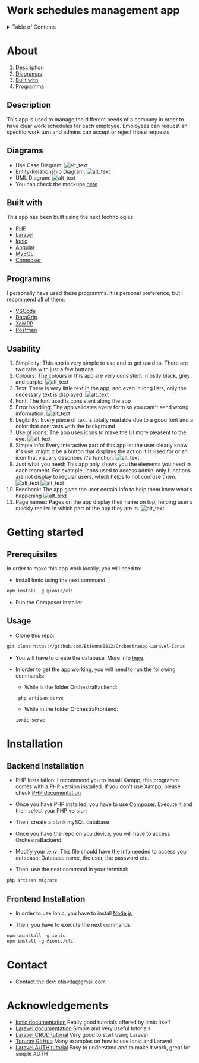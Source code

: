# Work schedules management app


<!-- TABLE OF CONTENTS -->
<details>
  <summary>Table of Contents</summary>
  <ol>
    <li>
      <a href="#about">About</a>
      <ul>
        <li><a href="#built-with">Built With</a></li>
        <li><a href="#description">Description</a></li>
        <li><a href="#diagrams">Diagrams</a></li>
        <li><a href="#usability">Usability</a></li>
      </ul>
    </li>
    <li>
      <a href="#getting-started">Getting Started</a>
      <ul>
        <li><a href="#prerequisites">Prerequisites</a></li>
        <li><a href="#usage">Usage</a></li>
      </ul>
    </li>
    <li><a href="#installation">Installation</a></li>
    <li><a href="#contact">Contact</a></li>
    <li><a href="#acknowledgements">Acknowledgements</a></li>
  </ol>
</details>

# About

1. [Description](##description) 
2. [Diagramas](##diagrams) 
3. [Built with](##built-with)
4. [Programms](#programs)

## Description
This app is used to manage the different needs of a company in order to have clear work schedules for each employee. 
Employees can request an specific work turn and admins can accept or reject those requests. 

## Diagrams
* Use Case Diagram: 
![alt_text](https://github.com/Etienne0812/OrchestraApp-Laravel-Ionic/blob/develop/Images/OrchestraUse.jpg)
* Entity-Relationship Diagram:
![alt_text](https://github.com/Etienne0812/OrchestraApp-Laravel-Ionic/blob/develop/Images/OrchestraEntityRelationshp.jpg)
* UML Diagram: 
![alt_text](https://github.com/Etienne0812/OrchestraApp-Laravel-Ionic/blob/develop/Images/Screenshot_1.png)
* You can check the mockups [here](https://xd.adobe.com/view/4212c33b-9a57-460b-a348-61738bdee0e8-1741/?fullscreen&hints=off)

## Built with
This app has been built using the next technologies:
* [PHP](https://www.php.net/)
* [Laravel](https://laravel.com/)
* [Ionic](https://ionicframework.com/)
* [Angular](https://angular.io/)
* [MySQL](https://www.mysql.com/)
* [Composer](https://getcomposer.org/)
## Programms
I personally have used these programms. It is personal preference, but I recommend all of them: 
* [VSCode](https://code.visualstudio.com/download)
* [DataGrip](https://www.jetbrains.com/datagrip/download/)
* [XaMPP](https://www.apachefriends.org/download.html)
* [Postman](https://www.postman.com/downloads/)

## Usability 

1. Simplicity: This app is very simple to use and to get used to. There are two tabs with just a few buttons. 
2. Colours: The colours in this app are very consistent: mostly black, grey and purple. 
![alt_text](https://github.com/Etienne0812/OrchestraApp-Laravel-Ionic/blob/develop/Images/.jpg)
3. Text: There is very little text in the app, and even in long lists, only the necessary text is displayed.
![alt_text](https://github.com/Etienne0812/OrchestraApp-Laravel-Ionic/blob/develop/Images/.jpg)
4. Font: The font used is consistent along the app
5. Error handling: The app validates every form so you cant't send wrong information. 
![alt_text](https://github.com/Etienne0812/OrchestraApp-Laravel-Ionic/blob/develop/Images/.jpg)
6. Legibility: Every piece of text is totally readable due to a good font and a color that contrasts with the background
7. Use of icons: The app uses icons to make the UI more pleasent to the eye.
![alt_text](https://github.com/Etienne0812/OrchestraApp-Laravel-Ionic/blob/develop/Images/.jpg)
8. Simple info: Every interactive part of this app let the user clearly know it's use: might it be a button that displays the action it is used for or an icon that visually describes it's function.
![alt_text](https://github.com/Etienne0812/OrchestraApp-Laravel-Ionic/blob/develop/Images/.jpg)
9. Just what you need: This app only shows you the elements you need in each moment. For example, icons used to access admin-only functions are not display to regular users, which helps to not confuse them. 
![alt_text](https://github.com/Etienne0812/OrchestraApp-Laravel-Ionic/blob/develop/Images/.jpg)
![alt_text](https://github.com/Etienne0812/OrchestraApp-Laravel-Ionic/blob/develop/Images/.jpg)
10. Feedback: The app gives the user certain info to help them know what's happening
![alt_text](https://github.com/Etienne0812/OrchestraApp-Laravel-Ionic/blob/develop/Images/.jpg)
11. Page names: Pages on the app display their name on top, helping user's quickly realize in which part of the app they are in.
![alt_text](https://github.com/Etienne0812/OrchestraApp-Laravel-Ionic/blob/develop/Images/.jpg)



# Getting started


## Prerequisites


In order to make this app work locally, you will need to: 

* Install Ionic using the next command:
``` markdown
npm install -g @ionic/cli
```
* Run the Composer Installer 

## Usage
* Clone this repo:
``` markdown
git clone https://github.com/Etienne0812/OrchestraApp-Laravel-Ionic
```
* You will have to create the database. More info [here](##backend-installation).

* In order to get the app working, you will need to run the following commands:
   + While is the folder OrchestraBackend: 
   ``` markdown
    php artisan serve
    ```
    + While in the folder OrchestraFrontend:
    ``` markdown
    ionic serve
    ```

# Installation

## Backend Installation
* PHP Installation: I recommend you to install Xampp, this programm comes with a PHP version installed. If you don't use Xampp, please check [PHP documentation](https://www.php.net/)

* Once you have PHP installed, you have to use [Composer](https://getcomposer.org/). Execute it and then select your PHP version


* Then, create a blank mySQL database

* Once you have the repo on you device, you will have to access OrchestraBackend. 

* Modify your .env: This file should have the info needed to access your database: Database name, the user, the password etc. 

* Then, use the next command in your terminal:
``` markdown
php artisan migrate
```

## Frontend Installation
* In order to use Ionic, you have to install [Node.js](https://nodejs.org/en/download/) 

* Then, you have to execute the next commands: 
``` markdown
npm uninstall -g ionic
npm install -g @ionic/cli
```

# Contact
* Contact the dev: etisvita@gmail.com

# Acknowledgements
* [Ionic documentation](https://ionicframework.com/docs) Really good tutorials offered by ionic itself
* [Laravel documentation](https://laravel.com/docs/8.x) Simple and very useful tutorials 
* [Laravel CRUD tutorial](https://www.itsolutionstuff.com/post/laravel-8-crud-application-tutorial-for-beginnersexample.html) Very good to start using Laravel
* [Tcrurav GitHub](https://github.com/tcrurav) Many examples on how to use Ionic and Laravel
* [Laravel AUTH tutorial](https://medium.com/@flicher/laravel-rest-api-passport-authentication-for-ionic-app-3934713bcdf7) Easy to understand and to make it work, great for simple AUTH

